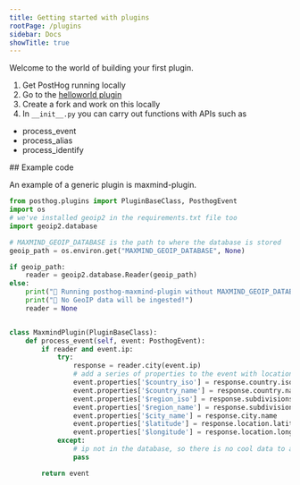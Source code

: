 ```yaml
---
title: Getting started with plugins
rootPage: /plugins
sidebar: Docs
showTitle: true
---
```


Welcome to the world of building your first plugin.

1. Get PostHog running locally
1. Go to the [helloworld plugin](https://github.com/PostHog/helloworldplugin)
1. Create a fork and work on this locally
1. In `__init__.py` you can carry out functions with APIs such as

* process_event
* process_alias
* process_identify

## Example code

An example of a generic plugin is maxmind-plugin.

```python
from posthog.plugins import PluginBaseClass, PosthogEvent
import os
# we've installed geoip2 in the requirements.txt file too
import geoip2.database

# MAXMIND_GEOIP_DATABASE is the path to where the database is stored
geoip_path = os.environ.get("MAXMIND_GEOIP_DATABASE", None)

if geoip_path:
    reader = geoip2.database.Reader(geoip_path)
else:
    print("🔻 Running posthog-maxmind-plugin without MAXMIND_GEOIP_DATABASE")
    print("🔺 No GeoIP data will be ingested!")
    reader = None


class MaxmindPlugin(PluginBaseClass):
    def process_event(self, event: PosthogEvent):
        if reader and event.ip:
            try:
                response = reader.city(event.ip)
                # add a series of properties to the event with location data
                event.properties['$country_iso'] = response.country.iso_code
                event.properties['$country_name'] = response.country.name
                event.properties['$region_iso'] = response.subdivisions.most_specific.iso_code
                event.properties['$region_name'] = response.subdivisions.most_specific.name
                event.properties['$city_name'] = response.city.name
                event.properties['$latitude'] = response.location.latitude
                event.properties['$longitude'] = response.location.longitude
            except:
                # ip not in the database, so there is no cool data to add
                pass

        return event
```